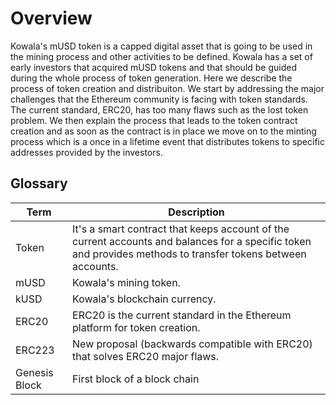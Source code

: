 # Overview

Kowala's mUSD token is a capped digital asset that is going to be used in the mining process and other activities to be defined.
Kowala has a set of early investors that acquired mUSD tokens and that should be guided during the whole process of token generation. Here we describe the process of token creation and distribuiton. We start by addressing the major challenges that the Ethereum community is facing with token standards. The current standard, ERC20, has too many flaws such as the lost token problem. We then explain the process that leads to the token contract creation and as soon as the contract is in place we move on to the minting process which is a once in a lifetime event that distributes tokens to specific addresses provided by the investors.

## Glossary

| Term          | Description                                                                                                                                                  |
| ------------- | ------------------------------------------------------------------------------------------------------------------------------------------------------------ |
| Token         | It's a smart contract that keeps account of the current accounts and balances for a specific token and provides methods to transfer tokens between accounts. |
| mUSD          | Kowala's mining token.                                                                                                                                       |
| kUSD          | Kowala's blockchain currency.                                                                                                                                |
| ERC20         | ERC20 is the current standard in the Ethereum platform for token creation.                                                                                   |
| ERC223        | New proposal (backwards compatible with ERC20) that solves ERC20 major flaws.                                                                                |
| Genesis Block | First block of a block chain                                                                                                                                 |

</br>
</br>
